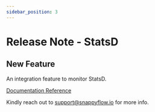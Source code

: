 ```yaml
---
sidebar_position: 3 
---
```

# Release Note - StatsD
## New Feature

An integration feature to monitor StatsD.

[Documentation Reference](/docs/sidebar-snappyflow-saas/Integrations/statsd/custom_monitoring)

Kindly reach out to [support@snappyflow.io](mailto:support@snappyflow.io) for more info.

